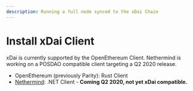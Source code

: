 ```yaml
---
description: Running a full node synced to the xDai Chain
---
```


# Install xDai Client

xDai is currently supported by the OpenEthereum Client. Nethermind is working on a POSDAO compatible client targeting a Q2 2020 release.

* OpenEthereum \(previously Parity\): Rust Client
* [Nethermind](nethermind.md): .NET Client - **Coming Q2 2020, not yet xDai compatible.**

## 

